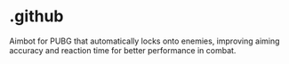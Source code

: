 # .github
Aimbot for PUBG that automatically locks onto enemies, improving aiming accuracy and reaction time for better performance in combat.
